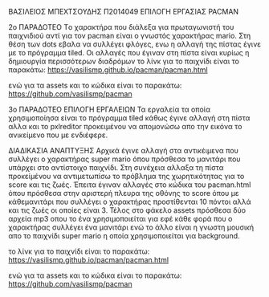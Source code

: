 ΒΑΣΙΛΕΙΟΣ ΜΠΕΧΤΣΟΥΔΗΣ
Π2014049
ΕΠΙΛΟΓΗ ΕΡΓΑΣΙΑΣ PACMAN

2o ΠΑΡΑΔΟΤΕΟ
Τo χαρακτήρα που διάλεξα για πρωταγωνιστή του παιχνιδιού αντί για τον pacman είναι ο γνωστός χαρακτήρας mario.
Στη θέση των dots εβαλα να συλλέγει φλόγες, ενω η αλλαγή της πίστας έγινε με το πρόγραμμα tiled.
Οι αλλαγές που έγιναν στη πίστα είναι κυρίως η δημιουργία περισσότερων διαδρόμων
το λίνκ για το παιχνίδι είναι το παρακάτω:
https://vasilismp.github.io/pacman/pacman.html

ενώ για τα assets και το κώδικα είναι το παρακάτω:
https://github.com/vasilismp/pacman

3ο ΠΑΡΑΔΟΤΕΟ
ΕΠΙΛΟΓΗ ΕΡΓΑΛΕΙΩΝ
Τα εργαλεία τα οποία χρησιμοποίησα είναι το πρόγραμμα tiled κάθως έγινε αλλαγή στη πίστα αλλα και το pxlreditor 
προκειμένου να απομονώσω απο την εικόνα το ανικείμενο που με ενδιέφερε.

ΔΙΑΔΙΚΑΣΙΑ ΑΝΑΠΤΥΞΗΣ
Αρχικά έγινε αλλαγή στα αντικέιμενα που συλλέγει ο χαρακτήρας super mario όπου πρόσθεσα το μανιτάρι
που υπάρχει στο αντίστοιχο παιχνίδι. Στη συνέχεια αλλαξα τη πίστα προκείμένου να αντιμετωπίσω το πρόβλημα
της χωρητικότητας για το score και τις ζωές. Έπειτα έγιναν αλλαγές στο κώδικα του pacman.html όπου πρόσθεσα
 στην αριστερή πλευρα της οθόνης το score όπου με κάθεμανιτάρι που συλλέγει ο χαρακτήρας προστίθενται 10 πόντοι 
αλλά και τις ζωές οι οποίες είναι 3. Τέλος στο φάκελο assets πρόσθεσα δύο αρχεία mp3 οπου το ένα χρησιμοποιείται 
για εφέ κάθε φορά που ο χαρακτήρας συλλέγει ένα μανιτάρι ενώ το άλλο είναι η γνωστη μουσική απο το παιχνίδι
 super mario η οποία χρησιμοποιείται για background.

το λίνκ για το παιχνίδι είναι το παρακάτω:
https://vasilismp.github.io/pacman/pacman.html

ενώ για τα assets και το κώδικα είναι το παρακάτω:
https://github.com/vasilismp/pacman
